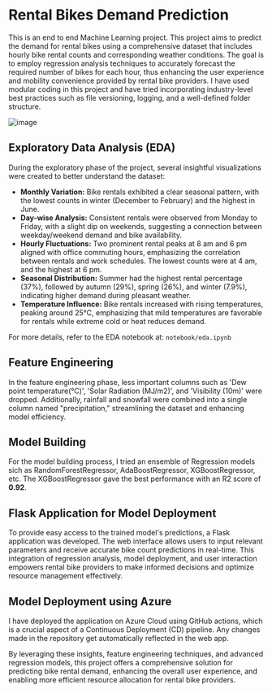 # Rental Bikes Demand Prediction

This is an end to end Machine Learning project. This project aims to predict the demand for rental bikes using a comprehensive dataset that includes hourly bike rental counts and corresponding weather conditions. The goal is to employ regression analysis techniques to accurately forecast the required number of bikes for each hour, thus enhancing the user experience and mobility convenience provided by rental bike providers. I have used modular coding in this project and have tried incorporating industry-level best practices such as file versioning, logging, and a well-defined folder structure.

![image](https://github.com/mohd-arham-islam/Bike-Share/assets/111959286/69a3ccb3-f46f-4d64-af80-b67173db4264)


## Exploratory Data Analysis (EDA)
During the exploratory phase of the project, several insightful visualizations were created to better understand the dataset:

* **Monthly Variation:** Bike rentals exhibited a clear seasonal pattern, with the lowest counts in winter (December to February) and the highest in June.
* **Day-wise Analysis:** Consistent rentals were observed from Monday to Friday, with a slight dip on weekends, suggesting a connection between weekday/weekend demand and bike availability.
* **Hourly Fluctuations:** Two prominent rental peaks at 8 am and 6 pm aligned with office commuting hours, emphasizing the correlation between rentals and work schedules. The lowest counts were at 4 am, and the highest at 6 pm.
* **Seasonal Distribution:** Summer had the highest rental percentage (37%), followed by autumn (29%), spring (26%), and winter (7.9%), indicating higher demand during pleasant weather.
* **Temperature Influence:** Bike rentals increased with rising temperatures, peaking around 25°C, emphasizing that mild temperatures are favorable for rentals while extreme cold or heat reduces demand.

For more details, refer to the EDA notebook at: `notebook/eda.ipynb`

## Feature Engineering
In the feature engineering phase, less important columns such as 'Dew point temperature(°C)', 'Solar Radiation (MJ/m2)', and 'Visibility (10m)' were dropped. Additionally, rainfall and snowfall were combined into a single column named "precipitation," streamlining the dataset and enhancing model efficiency.

## Model Building
For the model building process, I tried an ensemble of Regression models sich as RandomForestRegressor, AdaBoostRegressor, XGBoostRegressor, etc. The XGBoostRegressor gave the best performance with an R2 score of **0.92**.

## Flask Application for Model Deployment
To provide easy access to the trained model's predictions, a Flask application was developed. The web interface allows users to input relevant parameters and receive accurate bike count predictions in real-time. This integration of regression analysis, model deployment, and user interaction empowers rental bike providers to make informed decisions and optimize resource management effectively.

## Model Deployment using Azure 
I have deployed the application on Azure Cloud using GitHub actions, which is a crucial aspect of a Continuous Deployment (CD) pipeline. Any changes made in the repository get automatically reflected in the web app.


By leveraging these insights, feature engineering techniques, and advanced regression models, this project offers a comprehensive solution for predicting bike rental demand, enhancing the overall user experience, and enabling more efficient resource allocation for rental bike providers.

